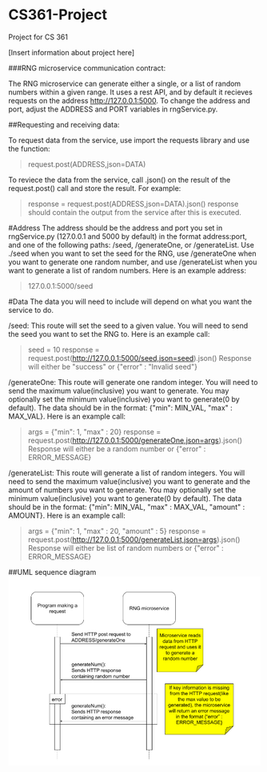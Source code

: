# CS361-Project
Project for CS 361

[Insert information about project here]

###RNG microservice communication contract:

The RNG microservice can generate either a single, or a list of random numbers within a given range. It uses a rest API, and by default it recieves requests on the address http://127.0.0.1:5000. To change the address and port, adjust the ADDRESS and PORT variables in rngService.py.

##Requesting and receiving data: 

To request data from the service, use import the requests library and use the function: 
>request.post(ADDRESS,json=DATA)

To reviece the data from the service, call .json() on the result of the request.post() call and store the result. For example:
>response = request.post(ADDRESS,json=DATA).json()
response should contain the output from the service after this is executed.

#Address
The address should be the address and port you set in rngService.py (127.0.0.1 and 5000 by default) in the format address:port, and one of the following paths: /seed, /generateOne, or /generateList. Use ./seed when you want to set the seed for the RNG, use /generateOne when you want to generate one random number, and use /generateList when you want to generate a list of random numbers. Here is an example address:
>127.0.0.1:5000/seed

#Data
The data you will need to include will depend on what you want the service to do.

/seed: This route will set the seed to a given value. You will need to send the seed you want to set the RNG to. Here is an example call:
>seed = 10
>response = request.post(http://127.0.0.1:5000/seed,json=seed).json()
Response will either be "success" or {"error" : "Invalid seed"}

/generateOne: This route will generate one random integer. You will need to send the maximum value(inclusive) you want to generate. You may optionally set the minimum value(inclusive) you want to generate(0 by default). The data should be in the format: {"min": MIN_VAL, "max" : MAX_VAL}. Here is an example call:
>args = {"min": 1, "max" : 20}
>response = request.post(http://127.0.0.1:5000/generateOne,json=args).json()
Response will either be a random number or {"error" : ERROR_MESSAGE}

/generateList: This route will generate a list of random integers. You will need to send the maximum value(inclusive) you want to generate and the amount of numbers you want to generate. You may optionally set the minimum value(inclusive) you want to generate(0 by default). The data should be in the format: {"min": MIN_VAL, "max" : MAX_VAL, "amount" : AMOUNT}. Here is an example call:
>args = {"min": 1, "max" : 20, "amount" : 5}
>response = request.post(http://127.0.0.1:5000/generateList,json=args).json()
Response will either be list of random numbers or {"error" : ERROR_MESSAGE}

##UML sequence diagram
![UML sequence diagram](/images/UML%20Sequence%20diagram%20for%20RNG%20microservice.png)